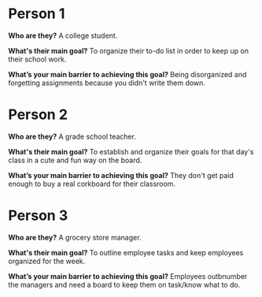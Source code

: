 # Person 1
**Who are they?**
A college student.

**What's their main goal?**
To organize their to-do list in order to keep up on their school work.

**What’s your main barrier to achieving this goal?**
Being disorganized and forgetting assignments because you didn't write them down.

# Person 2
**Who are they?**
A grade school teacher.

**What's their main goal?**
To establish and organize their goals for that day's class in a cute and fun way on the board.

**What’s your main barrier to achieving this goal?**
They don't get paid enough to buy a real corkboard for their classroom.

# Person 3
**Who are they?**
A grocery store manager.

**What's their main goal?**
To outline employee tasks and keep employees organized for the week.

**What’s your main barrier to achieving this goal?**
Employees outbnumber the managers and need a board to keep them on task/know what to do.